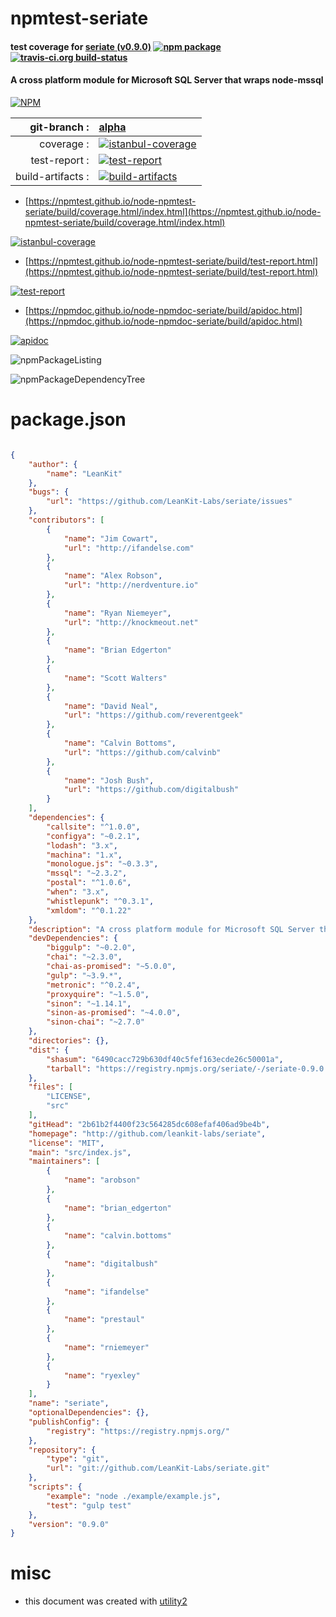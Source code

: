 # npmtest-seriate

#### test coverage for  [seriate (v0.9.0)](http://github.com/leankit-labs/seriate)  [![npm package](https://img.shields.io/npm/v/npmtest-seriate.svg?style=flat-square)](https://www.npmjs.org/package/npmtest-seriate) [![travis-ci.org build-status](https://api.travis-ci.org/npmtest/node-npmtest-seriate.svg)](https://travis-ci.org/npmtest/node-npmtest-seriate)

#### A cross platform module for Microsoft SQL Server that wraps node-mssql

[![NPM](https://nodei.co/npm/seriate.png?downloads=true&downloadRank=true&stars=true)](https://www.npmjs.com/package/seriate)

| git-branch : | [alpha](https://github.com/npmtest/node-npmtest-seriate/tree/alpha)|
|--:|:--|
| coverage : | [![istanbul-coverage](https://npmtest.github.io/node-npmtest-seriate/build/coverage.badge.svg)](https://npmtest.github.io/node-npmtest-seriate/build/coverage.html/index.html)|
| test-report : | [![test-report](https://npmtest.github.io/node-npmtest-seriate/build/test-report.badge.svg)](https://npmtest.github.io/node-npmtest-seriate/build/test-report.html)|
| build-artifacts : | [![build-artifacts](https://npmtest.github.io/node-npmtest-seriate/glyphicons_144_folder_open.png)](https://github.com/npmtest/node-npmtest-seriate/tree/gh-pages/build)|

- [https://npmtest.github.io/node-npmtest-seriate/build/coverage.html/index.html](https://npmtest.github.io/node-npmtest-seriate/build/coverage.html/index.html)

[![istanbul-coverage](https://npmtest.github.io/node-npmtest-seriate/build/screenCapture.buildCi.browser.%252Ftmp%252Fbuild%252Fcoverage.lib.html.png)](https://npmtest.github.io/node-npmtest-seriate/build/coverage.html/index.html)

- [https://npmtest.github.io/node-npmtest-seriate/build/test-report.html](https://npmtest.github.io/node-npmtest-seriate/build/test-report.html)

[![test-report](https://npmtest.github.io/node-npmtest-seriate/build/screenCapture.buildCi.browser.%252Ftmp%252Fbuild%252Ftest-report.html.png)](https://npmtest.github.io/node-npmtest-seriate/build/test-report.html)

- [https://npmdoc.github.io/node-npmdoc-seriate/build/apidoc.html](https://npmdoc.github.io/node-npmdoc-seriate/build/apidoc.html)

[![apidoc](https://npmdoc.github.io/node-npmdoc-seriate/build/screenCapture.buildCi.browser.%252Ftmp%252Fbuild%252Fapidoc.html.png)](https://npmdoc.github.io/node-npmdoc-seriate/build/apidoc.html)

![npmPackageListing](https://npmtest.github.io/node-npmtest-seriate/build/screenCapture.npmPackageListing.svg)

![npmPackageDependencyTree](https://npmtest.github.io/node-npmtest-seriate/build/screenCapture.npmPackageDependencyTree.svg)



# package.json

```json

{
    "author": {
        "name": "LeanKit"
    },
    "bugs": {
        "url": "https://github.com/LeanKit-Labs/seriate/issues"
    },
    "contributors": [
        {
            "name": "Jim Cowart",
            "url": "http://ifandelse.com"
        },
        {
            "name": "Alex Robson",
            "url": "http://nerdventure.io"
        },
        {
            "name": "Ryan Niemeyer",
            "url": "http://knockmeout.net"
        },
        {
            "name": "Brian Edgerton"
        },
        {
            "name": "Scott Walters"
        },
        {
            "name": "David Neal",
            "url": "https://github.com/reverentgeek"
        },
        {
            "name": "Calvin Bottoms",
            "url": "https://github.com/calvinb"
        },
        {
            "name": "Josh Bush",
            "url": "https://github.com/digitalbush"
        }
    ],
    "dependencies": {
        "callsite": "^1.0.0",
        "configya": "~0.2.1",
        "lodash": "3.x",
        "machina": "1.x",
        "monologue.js": "~0.3.3",
        "mssql": "~2.3.2",
        "postal": "^1.0.6",
        "when": "3.x",
        "whistlepunk": "^0.3.1",
        "xmldom": "^0.1.22"
    },
    "description": "A cross platform module for Microsoft SQL Server that wraps node-mssql",
    "devDependencies": {
        "biggulp": "~0.2.0",
        "chai": "~2.3.0",
        "chai-as-promised": "~5.0.0",
        "gulp": "~3.9.*",
        "metronic": "^0.2.4",
        "proxyquire": "~1.5.0",
        "sinon": "~1.14.1",
        "sinon-as-promised": "~4.0.0",
        "sinon-chai": "~2.7.0"
    },
    "directories": {},
    "dist": {
        "shasum": "6490cacc729b630df40c5fef163ecde26c50001a",
        "tarball": "https://registry.npmjs.org/seriate/-/seriate-0.9.0.tgz"
    },
    "files": [
        "LICENSE",
        "src"
    ],
    "gitHead": "2b61b2f4400f23c564285dc608efaf406ad9be4b",
    "homepage": "http://github.com/leankit-labs/seriate",
    "license": "MIT",
    "main": "src/index.js",
    "maintainers": [
        {
            "name": "arobson"
        },
        {
            "name": "brian_edgerton"
        },
        {
            "name": "calvin.bottoms"
        },
        {
            "name": "digitalbush"
        },
        {
            "name": "ifandelse"
        },
        {
            "name": "prestaul"
        },
        {
            "name": "rniemeyer"
        },
        {
            "name": "ryexley"
        }
    ],
    "name": "seriate",
    "optionalDependencies": {},
    "publishConfig": {
        "registry": "https://registry.npmjs.org/"
    },
    "repository": {
        "type": "git",
        "url": "git://github.com/LeanKit-Labs/seriate.git"
    },
    "scripts": {
        "example": "node ./example/example.js",
        "test": "gulp test"
    },
    "version": "0.9.0"
}
```



# misc
- this document was created with [utility2](https://github.com/kaizhu256/node-utility2)
